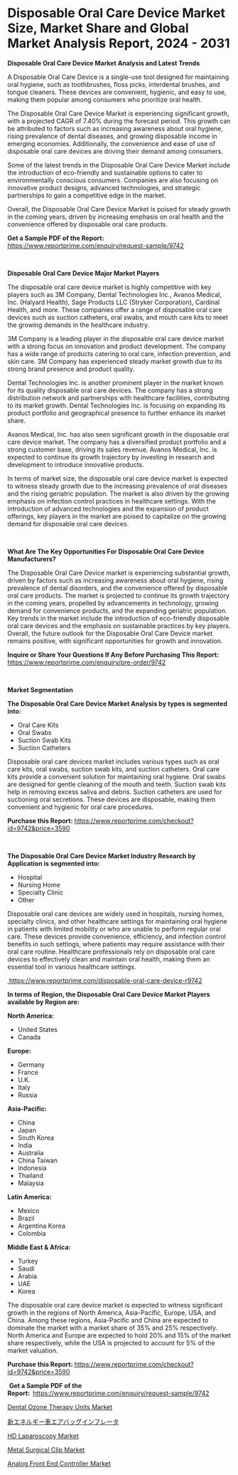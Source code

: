 <p><h1>Disposable Oral Care Device Market Size, Market Share and Global Market Analysis Report, 2024 - 2031</h1></p><p><strong>Disposable Oral Care Device Market Analysis and Latest Trends</strong></p>
<p><p>A Disposable Oral Care Device is a single-use tool designed for maintaining oral hygiene, such as toothbrushes, floss picks, interdental brushes, and tongue cleaners. These devices are convenient, hygienic, and easy to use, making them popular among consumers who prioritize oral health.</p><p>The Disposable Oral Care Device Market is experiencing significant growth, with a projected CAGR of 7.40% during the forecast period. This growth can be attributed to factors such as increasing awareness about oral hygiene, rising prevalence of dental diseases, and growing disposable income in emerging economies. Additionally, the convenience and ease of use of disposable oral care devices are driving their demand among consumers.</p><p>Some of the latest trends in the Disposable Oral Care Device Market include the introduction of eco-friendly and sustainable options to cater to environmentally conscious consumers. Companies are also focusing on innovative product designs, advanced technologies, and strategic partnerships to gain a competitive edge in the market.</p><p>Overall, the Disposable Oral Care Device Market is poised for steady growth in the coming years, driven by increasing emphasis on oral health and the convenience offered by disposable oral care products.</p></p>
<p><strong>Get a Sample PDF of the Report:&nbsp;</strong> <a href="https://www.reportprime.com/enquiry/request-sample/9742">https://www.reportprime.com/enquiry/request-sample/9742</a></p>
<p>&nbsp;</p>
<p><strong>Disposable Oral Care Device Major Market Players</strong></p>
<p><p>The disposable oral care device market is highly competitive with key players such as 3M Company, Dental Technologies Inc., Avanos Medical, Inc. (Halyard Health), Sage Products LLC (Stryker Corporation), Cardinal Health, and more. These companies offer a range of disposable oral care devices such as suction catheters, oral swabs, and mouth care kits to meet the growing demands in the healthcare industry.</p><p>3M Company is a leading player in the disposable oral care device market with a strong focus on innovation and product development. The company has a wide range of products catering to oral care, infection prevention, and skin care. 3M Company has experienced steady market growth due to its strong brand presence and product quality.</p><p>Dental Technologies Inc. is another prominent player in the market known for its quality disposable oral care devices. The company has a strong distribution network and partnerships with healthcare facilities, contributing to its market growth. Dental Technologies Inc. is focusing on expanding its product portfolio and geographical presence to further enhance its market share.</p><p>Avanos Medical, Inc. has also seen significant growth in the disposable oral care device market. The company has a diversified product portfolio and a strong customer base, driving its sales revenue. Avanos Medical, Inc. is expected to continue its growth trajectory by investing in research and development to introduce innovative products.</p><p>In terms of market size, the disposable oral care device market is expected to witness steady growth due to the increasing prevalence of oral diseases and the rising geriatric population. The market is also driven by the growing emphasis on infection control practices in healthcare settings. With the introduction of advanced technologies and the expansion of product offerings, key players in the market are poised to capitalize on the growing demand for disposable oral care devices.</p></p>
<p>&nbsp;</p>
<p><strong>What Are The Key Opportunities For Disposable Oral Care Device Manufacturers?</strong></p>
<p><p>The Disposable Oral Care Device market is experiencing substantial growth, driven by factors such as increasing awareness about oral hygiene, rising prevalence of dental disorders, and the convenience offered by disposable oral care products. The market is projected to continue its growth trajectory in the coming years, propelled by advancements in technology, growing demand for convenience products, and the expanding geriatric population. Key trends in the market include the introduction of eco-friendly disposable oral care devices and the emphasis on sustainable practices by key players. Overall, the future outlook for the Disposable Oral Care Device market remains positive, with significant opportunities for growth and innovation.</p></p>
<p><strong>Inquire or Share Your Questions If Any Before Purchasing This Report:</strong> <a href="https://www.reportprime.com/enquiry/pre-order/9742">https://www.reportprime.com/enquiry/pre-order/9742</a></p>
<p>&nbsp;</p>
<p><strong>Market Segmentation</strong></p>
<p><strong>The Disposable Oral Care Device Market Analysis by types is segmented into:</strong></p>
<p><ul><li>Oral Care Kits</li><li>Oral Swabs</li><li>Suction Swab Kits</li><li>Suction Catheters</li></ul></p>
<p><p>Disposable oral care devices market includes various types such as oral care kits, oral swabs, suction swab kits, and suction catheters. Oral care kits provide a convenient solution for maintaining oral hygiene. Oral swabs are designed for gentle cleaning of the mouth and teeth. Suction swab kits help in removing excess saliva and debris. Suction catheters are used for suctioning oral secretions. These devices are disposable, making them convenient and hygienic for oral care procedures.</p></p>
<p><strong>Purchase this Report:&nbsp;</strong><a href="https://www.reportprime.com/checkout?id=9742&price=3590">https://www.reportprime.com/checkout?id=9742&price=3590</a></p>
<p>&nbsp;</p>
<p><strong>The Disposable Oral Care Device Market Industry Research by Application is segmented into:</strong></p>
<p><ul><li>Hospital</li><li>Nursing Home</li><li>Specialty Clinic</li><li>Other</li></ul></p>
<p><p>Disposable oral care devices are widely used in hospitals, nursing homes, specialty clinics, and other healthcare settings for maintaining oral hygiene in patients with limited mobility or who are unable to perform regular oral care. These devices provide convenience, efficiency, and infection control benefits in such settings, where patients may require assistance with their oral care routine. Healthcare professionals rely on disposable oral care devices to effectively clean and maintain oral health, making them an essential tool in various healthcare settings.</p></p>
<p><a href="https://www.reportprime.com/disposable-oral-care-device-r9742">&nbsp;https://www.reportprime.com/disposable-oral-care-device-r9742</a></p>
<p><strong>In terms of Region, the Disposable Oral Care Device Market Players available by Region are:</strong></p>
<p>
    <p> <strong> North America: </strong>
        <ul>
            <li>United States</li>
            <li>Canada</li>
        </ul>
        </p> 
    <p> <strong> Europe: </strong>
        <ul>
            <li>Germany</li>
            <li>France</li>
            <li>U.K.</li>
            <li>Italy</li>
            <li>Russia</li>
        </ul>
        </p> 
    <p> <strong> Asia-Pacific: </strong>
        <ul>
            <li>China</li>
            <li>Japan</li>
            <li>South Korea</li>
            <li>India</li>
            <li>Australia</li>
            <li>China Taiwan</li>
            <li>Indonesia</li>
            <li>Thailand</li>
            <li>Malaysia</li>
        </ul>
        </p> 
    <p> <strong> Latin America: </strong>
        <ul>
            <li>Mexico</li>
            <li>Brazil</li>
            <li>Argentina Korea</li>
            <li>Colombia</li>
        </ul>
        </p> 
    <p> <strong> Middle East & Africa: </strong>
        <ul>
            <li>Turkey</li>
            <li>Saudi</li>
            <li>Arabia</li>
            <li>UAE</li>
            <li>Korea</li>
        </ul>
    </p>
    </p>
<p><p>The disposable oral care device market is expected to witness significant growth in the regions of North America, Asia-Pacific, Europe, USA, and China. Among these regions, Asia-Pacific and China are expected to dominate the market with a market share of 35% and 25% respectively. North America and Europe are expected to hold 20% and 15% of the market share respectively, while the USA is projected to account for 5% of the market valuation.</p></p>
<p><strong>Purchase this Report: </strong><a href="https://www.reportprime.com/checkout?id=9742&price=3590">https://www.reportprime.com/checkout?id=9742&price=3590</a></p>
<p>&nbsp;<strong>Get a Sample PDF of the Report:&nbsp;&nbsp;</strong><a href="https://www.reportprime.com/enquiry/request-sample/9742">https://www.reportprime.com/enquiry/request-sample/9742</a></p>
<p><strong></strong></p>
<p><p><a href="https://medium.com/@ransomohns/dental-ozone-therapy-units-market-industry-trends-and-forecast-for-period-from-2024-to-2031-f0167dda7dc3">Dental Ozone Therapy Units Market</a></p><p><a href="https://github.com/DwightHuels1/Market-Research-Report-List-3/blob/main/766365785638.md">新エネルギー車エアバッグインフレータ</a></p><p><a href="https://medium.com/@guyskiles48/hd-laparoscopy-market-a-global-and-regional-analysis-focus-on-end-user-product-and-region-f3b6fc17f081">HD Laparoscopy Market</a></p><p><a href="https://github.com/lukmanduiky01/Market-Research-Report-List-2/blob/main/metal-surgical-clip-market.md">Metal Surgical Clip Market</a></p><p><a href="https://www.linkedin.com/pulse/global-analog-front-end-controller-market-size-trends-analysis-8arff?trackingId=1I9Q%2B8rSTa%2BehoTldJEp%2FQ%3D%3D">Analog Front End Controller Market</a></p></p>